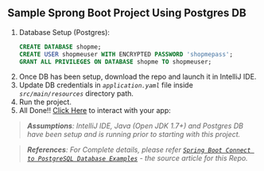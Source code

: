 ## Sample Sprong Boot Project Using Postgres DB

1. Database Setup (Postgres):
      ```sql
      CREATE DATABASE shopme;
      CREATE USER shopmeuser WITH ENCRYPTED PASSWORD 'shopmepass';
      GRANT ALL PRIVILEGES ON DATABASE shopme TO shopmeuser;
      ```
2. Once DB has been setup, download the repo and launch it in IntelliJ IDE.
3. Update DB credentials in _`application.yaml`_ file inside _`src/main/resources`_ directory path.
4. Run the project.
5. All Done!! [Click Here](http://localhost:7788/students) to interact with your app:

> _**Assumptions**: IntelliJ IDE, Java (Open JDK 1.7+) and Postgres DB have been setup and is running prior to starting with this project._

> _**References**: For Complete details, please refer [`Spring Boot Connect to PostgreSQL Database Examples`](https://www.codejava.net/frameworks/spring-boot/connect-to-postgresql-database-examples) - the source article for this Repo._
